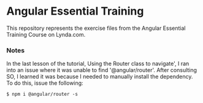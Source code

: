 # Angular Essential Training

This repository represents the exercise files from the
Angular Essential Training Course on Lynda.com.

### Notes
In the last lesson of the tutorial, Using the Router class to navigate', I ran into an issue where it was unable to find '@angular/router'.  After consulting SO, I learned it was because I needed to manually install the dependency.  To do this, issue the following: 

```
$ npm i @angular/router -s
```